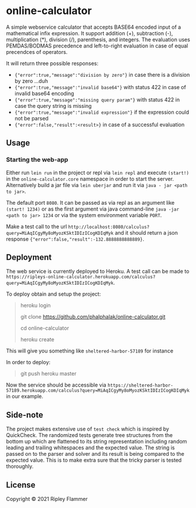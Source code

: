 # online-calculator

A simple webservice calculator that accepts BASE64 encoded input of a mathematical
infix expression. It support addition (+), subtraction (-), multiplication (*),
division (/), parenthesis, and integers. The evaluation uses PEMDAS/BODMAS precedence
and left-to-right evaluation in case of equal precendces of operators.

It will return three possible responses:
* `{"error":true,"message":"division by zero"}` in case there is a division by zero ...duh
* `{"error":true,"message":"invalid base64"}` with status 422 in case of invalid base64 encoding
* `{"error":true,"message":"missing query param"}` with status 422 in case the query string is missing
* `{"error":true,"message":"invalid expression"}` if the expression could not be parsed
* `{"error":false,"result":<result>}` in case of a successful evaluation

## Usage

### Starting the web-app

Either run `lein run` in the project or repl via `lein repl` and execute `(start!)` in
the `online-calculator.core` namespace in order to start the server. Alternatively build
a jar file via `lein uberjar` and run it via `java - jar <path to jar>`.

The default port `8080`. It can be passed as via repl as an argument like `(start! 1234)`
or as the first argument via java command-line `java -jar <path to jar> 1234` or via the
system environment variable `PORT`.

Make a test call to the url `http://localhost:8080/calculus?query=MiAqICgyMy8oMyozKSktIDIzICogKDIqMyk` and it should return a json response `{"error":false,"result":-132.8888888888889}`.

## Deployment

The web service is currently deployed to Heroku. A test call can be made to
`https://ripleys-online-calculator.herokuapp.com/calculus?query=MiAqICgyMy8oMyozKSktIDIzICogKDIqMyk`.

To deploy obtain and setup the project:

> heroku login
>
> git clone https://github.com/phalphalak/online-calculator.git
>
> cd online-calculator
>
> heroku create

This will give you something like `sheltered-harbor-57189` for instance

In order to deploy:

> git push heroku master

Now the service should be accessible via `https://sheltered-harbor-57189.herokuapp.com/calculus?query=MiAqICgyMy8oMyozKSktIDIzICogKDIqMyk` in our example.

## Side-note

The project makes extensive use of `test check` which is inspired by QuickCheck.
The randomized tests generate tree structures from the bottom up which are flattened to its
string representation including random leading and trailing whitespaces and the expected value.
The string is passed on to the parser and solver and its result is being compared to the
expected value. This is to make extra sure that the tricky parser is tested thoroughly.

## License

Copyright © 2021 Ripley Flammer
